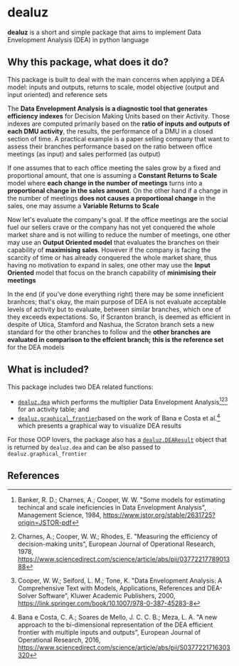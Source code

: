 # dealuz

**dealuz** is a short and simple package that aims to implement Data Envelopment Analysis (DEA) in python language

## Why this package, what does it do?

This package is built to deal with the main concerns when applying a DEA model: inputs and outputs, returns to scale,
model objective (output and input oriented) and reference sets

The **Data Envelopment Analysis is a diagnostic tool that generates efficiency indexes** for Decision Making Units based
on their Activity. Those indexes are computed primarily based on the **ratio of inputs and outputs of each DMU activity**,
the results, the performance of a DMU in a closed section of time. A practical example is a paper selling company that
want to assess their branches performance based on the ratio between office meetings (as input) and sales performed (as
output)

If one assumes that to each office meeting the sales grow by a fixed and proportional amount, that one is assuming a
**Constant Returns to Scale** model where **each change in the number of meetings** turns into a **proportional change in the
sales amount**. On the other hand if a change in the number of meetings **does not causes a proportional change** in the
sales, one may assume a **Variable Returns to Scale**

Now let's evaluate the company's goal. If the office meetings are the social fuel our sellers crave or the company
has not yet conquered the whole market share and is not willing to reduce the number of meetings, one other may use
an **Output Oriented model** that evaluates the branches on their capability of **maximising sales**. However if the company
is facing the scarcity of time or has already conquered the whole market share, thus having no motivation to expand
in sales, one other may use the **Input Oriented** model that focus on the branch capability of **minimising their meetings**

In the end (if you've done everything right) there may be some inneficient branhces; that's okay, the main purpose of
DEA is not evaluate acceptable levels of activity but to evaluate, between similar branches, which one of they exceeds
expectations. So, if Scranton branch, is deemed as efficient in despite of Utica, Stamford and Nashua, the Scraton branch
sets a new standard for the other branches to follow and the **other branches are evaluated in comparison to the effcient
branch; this is the reference set** for the DEA models

## What is included?

This package includes two DEA related functions:

* [`dealuz.dea`](src/dealuz/core.py) which performs the multiplier Data Envelopment Analysis[^2][^3][^4] for an activity table; and
* [`dealuz.graphical_frontier`](src/dealuz/core.py)based on the work of Bana e Costa et al.[^1] which presents a graphical way
to visualize DEA results

For those OOP lovers, the package also has a [`dealuz.DEAResult`](src/dealuz/definitions.py) object that is returned by `dealuz.dea`
and can be also passed to `dealuz.graphical_frontier`

## References

[^1]: Bana e Costa, C. A.; Soares de Mello, J. C. C. B.; Meza, L. A. "A new approach to the bi-dimensional representation of the DEA
efficient frontier with multiple inputs and outputs", European Journal of Operational Research, 2016,
https://www.sciencedirect.com/science/article/abs/pii/S0377221716303320
[^2]: Banker, R. D.; Charnes, A.; Cooper, W. W. "Some models for estimating techincal and scale ineficiencies in Data Envelopment
Analysis", Management Science, 1984, https://www.jstor.org/stable/2631725?origin=JSTOR-pdf
[^3]: Charnes, A.; Cooper, W. W.; Rhodes, E. "Measuring the efficiency of decision-making units", European Journal of Operational
Research, 1978, https://www.sciencedirect.com/science/article/abs/pii/0377221778901388
[^4]: Cooper, W. W.; Seiford, L. M.; Tone, K. "Data Envelopment Analysis: A Comprehensive Text with Models, Applications, References
and DEA-Solver Software", Kluwer Academic Publishers, 2000, https://link.springer.com/book/10.1007/978-0-387-45283-8
